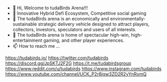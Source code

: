 - 👋 Hi, Welcome to tudaBirds Arena!!!
- 👀 Innovative Hybrid Defi Ecosystem, Competitive social gaming
- 🌱 The tudaBirds arena is an economically and environmentally-sustainable strategic delivery vehicle designed to attract players, collectors, investors, speculators and users of all interests.
- 💞️ The tudaBirds arena is home of spectacular high-win, high-entertainment gaming, and other player experiences.
- 📫 How to reach me ...

https://tudabirds.io/
https://twitter.com/tudabirds
https://discord.gg/JpSKTJ2F2G
https://t.me/tudabirdsgroup
https://www.reddit.com/u/tudabirds
https://www.instagram.com/tudabirds
https://www.youtube.com/channel/UCK_P2r8jqw3ZD2R2yYnRxmQ

<!---
tudaBirds/tudaBirds is a ✨ special ✨ repository because its `README.md` (this file) appears on your GitHub profile.
You can click the Preview link to take a look at your changes.
--->
